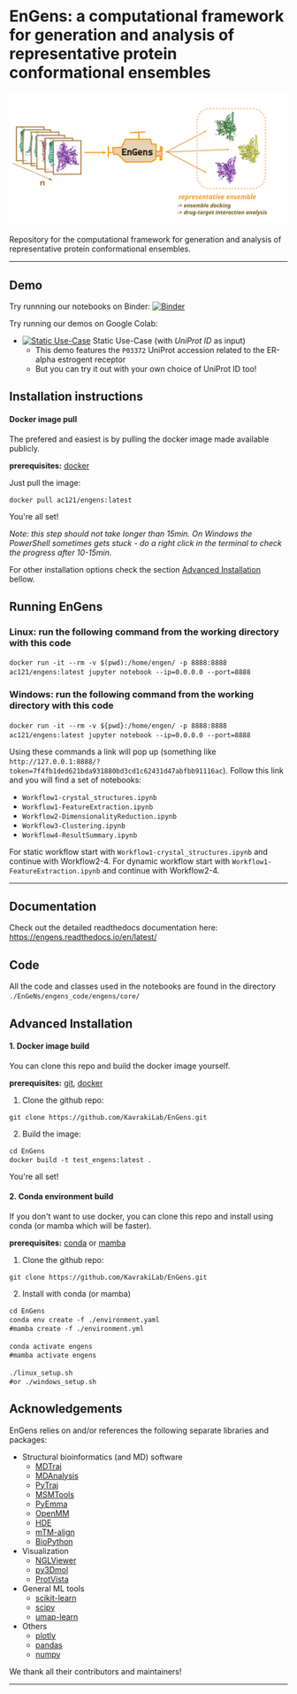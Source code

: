 # EnGens: a computational framework for generation and analysis of representative protein conformational ensembles

![Alt text](./preprint/large-logo.svg)


Repository for the computational framework for generation and analysis of representative protein conformational ensembles.
___

## Demo 

Try runnning our notebooks on Binder:
[![Binder](https://mybinder.org/badge_logo.svg)](https://mybinder.org/v2/gh/KavrakiLab/EnGens/binder?labpath=Workflow1-FeatureExtraction.ipynb)

Try running our demos on Google Colab: 
- [![Static Use-Case](https://colab.research.google.com/assets/colab-badge.svg)](https://colab.research.google.com/drive/1rVeWH8CdUtbvmVCTZkxleRCRTe8dW5LN?usp=sharing) Static Use-Case (with _UniProt ID_ as input) 
  - This demo features the `P03372` UniProt accession related to the ER-alpha estrogent receptor
  - But you can try it out with your own choice of UniProt ID too!


## Installation instructions

#### Docker image pull
The prefered and easiest is by pulling the docker image made available publicly.

**prerequisites:** [docker](https://docs.docker.com/get-docker/)

Just pull the image:

```
docker pull ac121/engens:latest
```
You're all set!

_Note: this step should not take longer than 15min. On Windows the PowerShell sometimes gets stuck - do a right click in the terminal to check the progress after 10-15min._

For other installation options check the section [Advanced Installation](#advanced-installation) bellow.

## Running EnGens

### Linux: run the following command from the working directory with this code

`docker run -it --rm -v $(pwd):/home/engen/ -p 8888:8888 ac121/engens:latest jupyter notebook --ip=0.0.0.0 --port=8888`

### Windows: run the following command from the working directory with this code

`docker run -it --rm -v ${pwd}:/home/engen/ -p 8888:8888 ac121/engens:latest jupyter notebook --ip=0.0.0.0 --port=8888`

Using these commands a link will pop up (something like `http://127.0.0.1:8888/?token=7f4fb1ded621bda931880bd3cd1c62431d47abfbb91116ac`). 
Follow this link and you will find a set of notebooks:

- `Workflow1-crystal_structures.ipynb`
- `Workflow1-FeatureExtraction.ipynb`
- `Workflow2-DimensionalityReduction.ipynb`
- `Workflow3-Clustering.ipynb`
- `Workflow4-ResultSummary.ipynb`

For static workflow start with `Workflow1-crystal_structures.ipynb` and continue with Workflow2-4.
For dynamic workflow start with `Workflow1-FeatureExtraction.ipynb` and continue with Workflow2-4. 
___

## Documentation

Check out the detailed readthedocs documentation here: https://engens.readthedocs.io/en/latest/

## Code

All the code and classes used in the notebooks are found in the directory `./EnGeNs/engens_code/engens/core/`

## Advanced Installation

#### 1. Docker image build
You can clone this repo and build the docker image yourself.

**prerequisites:**  [git](https://git-scm.com/book/en/v2/Getting-Started-Installing-Git), [docker](https://docs.docker.com/get-docker/)


1. Clone the github repo:

```
git clone https://github.com/KavrakiLab/EnGens.git
```

2. Build the image:

```
cd EnGens
docker build -t test_engens:latest .
```

You're all set!

#### 2. Conda environment build
If you don't want to use docker, you can clone this repo and install using conda (or mamba which will be faster).

**prerequisites:** [conda](https://docs.conda.io/projects/conda/en/latest/user-guide/install/index.html#) or [mamba](https://mamba.readthedocs.io/en/latest/installation.html)

1. Clone the github repo:

```
git clone https://github.com/KavrakiLab/EnGens.git
```

2. Install with conda (or mamba)

```
cd EnGens
conda env create -f ./environment.yaml
#mamba create -f ./environment.yml

conda activate engens
#mamba activate engens

./linux_setup.sh
#or ./windows_setup.sh
```

## Acknowledgements

EnGens relies on and/or references the following separate libraries and packages:

- Structural bioinformatics (and MD) software 
  - [MDTraj](https://www.mdtraj.org/)
  - [MDAnalysis](https://www.mdanalysis.org/)
  - [PyTraj](https://github.com/Amber-MD/pytraj)
  - [MSMTools](https://github.com/markovmodel/msmtools)
  - [PyEmma](http://www.emma-project.org/latest/)
  - [OpenMM](https://openmm.org/)
  - [HDE](https://github.com/hsidky/srv)
  - [mTM-align](https://yanglab.nankai.edu.cn/mTM-align/)
  - [BioPython](https://biopython.org/)
- Visualization 
  - [NGLViewer](http://nglviewer.org/nglview/latest/)
  - [py3Dmol](https://github.com/avirshup/py3dmol)
  - [ProtVista](https://ebi-uniprot.github.io/ProtVista/userGuide.html)
- General ML tools 
  -   [scikit-learn](https://scikit-learn.org/)
  -   [scipy](https://scipy.org/)
  -   [umap-learn](https://umap-learn.readthedocs.io/en/latest/)
- Others
  - [plotly](https://plotly.com/)
  - [pandas](https://pandas.pydata.org/)
  - [numpy](https://numpy.org/)
  
We thank all their contributors and maintainers!
___
